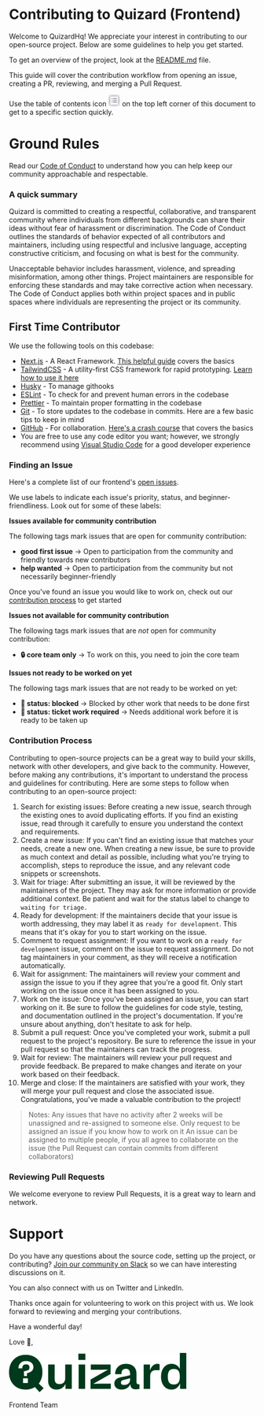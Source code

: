 # Contributing to Quizard (Frontend)

<!-- Add a thank you message for new/existing contributors -->

Welcome to QuizardHq! We appreciate your interest in contributing to our open-source project. Below are some guidelines to help you get started.

To get an overview of the project, look at the [README.md](README.md) file.

This guide will cover the contribution workflow from opening an issue, creating a PR, reviewing, and merging a Pull Request.

Use the table of contents icon <img src="public/assets/table-of-contents.png" width="24" height="24" /> on the top left corner of this document to get to a specific section quickly.

<!-- ## Getting Started
1. Fork the repository to your own GitHub account.
2. Clone the repository to your local machine.
3. Install any necessary dependencies for the project.
4. Create a new branch for your changes. -->

# Ground Rules

Read our [Code of Conduct](CODE_OF_CONDUCT.md) to understand how you can help keep our community approachable and respectable.

### A quick summary

<!-- a quick summary of the Code of Conduct -->

Quizard is committed to creating a respectful, collaborative, and transparent community where individuals from different backgrounds can share their ideas without fear of harassment or discrimination. The Code of Conduct outlines the standards of behavior expected of all contributors and maintainers, including using respectful and inclusive language, accepting constructive criticism, and focusing on what is best for the community.

Unacceptable behavior includes harassment, violence, and spreading misinformation, among other things. Project maintainers are responsible for enforcing these standards and may take corrective action when necessary. The Code of Conduct applies both within project spaces and in public spaces where individuals are representing the project or its community.

## First Time Contributor

<!-- Helpful links and things the contributor should know about contributing to the project: Like our stack (Next.js, TailwindCSS, Git, GitHub etc.), helpful links on setting up and working with each tool in the stack -->

We use the following tools on this codebase:

- [Next.js](https://nextjs.org/) - A React Framework. [This helpful guide](https://www.youtube.com/playlist?list=PLC3y8-rFHvwgC9mj0qv972IO5DmD-H0ZH) covers the basics
- [TailwindCSS](https://tailwindcss.com/) - A utility-first CSS framework for rapid prototyping. [Learn how to use it here](https://www.youtube.com/watch?v=pfaSUYaSgRo)
- [Husky](https://typicode.github.io/husky/) - To manage githooks
- [ESLint](https://eslint.org/) - To check for and prevent human errors in the codebase
- [Prettier](https://prettier.io/) - To maintain proper formatting in the codebase
- [Git](https://git-scm.com/) - To store updates to the codebase in commits. Here are a few basic tips to keep in mind
- [GitHub](https://github.com/) - For collaboration. [Here's a crash course](https://www.youtube.com/watch?v=8Dd7KRpKeaE) that covers the basics
- You are free to use any code editor you want; however, we strongly recommend using [Visual Studio Code](https://code.visualstudio.com/) for a good developer experience

<!-- ## Getting Started -->

<!-- Add an introduction here -->

### Finding an Issue

<!-- A concise guide to finding an issue on the repo -->
<!-- Here, you can talk about the different labels on the project and what they mean. I think you should also add that if the contributor finds a new issue, they should comment on it and get approval first -->

Here's a complete list of our frontend's [open issues](https://github.com/quizardhq/frontend/issues).

We use labels to indicate each issue's priority, status, and beginner-friendliness. Look out for some of these labels:

**Issues available for community contribution**

The following tags mark issues that are open for community contribution:

- **good first issue** -> Open to participation from the community and friendly towards new contributors
- **help wanted** -> Open to participation from the community but not necessarily beginner-friendly

Once you've found an issue you would like to work on, check out our [contribution process](#contribution-process) to get started

**Issues not available for community contribution**

The following tags mark issues that are _not_ open for community contribution:

- **🔒 core team only** -> To work on this, you need to join the core team

**Issues not ready to be worked on yet**

The following tags mark issues that are not ready to be worked on yet:

- **🚧 status: blocked** -> Blocked by other work that needs to be done first
- **🧹 status: ticket work required** -> Needs additional work before it is ready to be taken up

### Contribution Process

Contributing to open-source projects can be a great way to build your skills, network with other developers, and give back to the community. However, before making any contributions, it's important to understand the process and guidelines for contributing. Here are some steps to follow when contributing to an open-source project:

1. Search for existing issues: Before creating a new issue, search through the existing ones to avoid duplicating efforts. If you find an existing issue, read through it carefully to ensure you understand the context and requirements.
2. Create a new issue: If you can't find an existing issue that matches your needs, create a new one. When creating a new issue, be sure to provide as much context and detail as possible, including what you're trying to accomplish, steps to reproduce the issue, and any relevant code snippets or screenshots.
3. Wait for triage: After submitting an issue, it will be reviewed by the maintainers of the project. They may ask for more information or provide additional context. Be patient and wait for the status label to change to `waiting for triage.`
4. Ready for development: If the maintainers decide that your issue is worth addressing, they may label it as `ready for development`. This means that it's okay for you to start working on the issue.
5. Comment to request assignment: If you want to work on a `ready for development` issue, comment on the issue to request assignment. Do not tag maintainers in your comment, as they will receive a notification automatically.
6. Wait for assignment: The maintainers will review your comment and assign the issue to you if they agree that you're a good fit. Only start working on the issue once it has been assigned to you.
7. Work on the issue: Once you've been assigned an issue, you can start working on it. Be sure to follow the guidelines for code style, testing, and documentation outlined in the project's documentation. If you're unsure about anything, don't hesitate to ask for help.
8. Submit a pull request: Once you've completed your work, submit a pull request to the project's repository. Be sure to reference the issue in your pull request so that the maintainers can track the progress.
9. Wait for review: The maintainers will review your pull request and provide feedback. Be prepared to make changes and iterate on your work based on their feedback.
10. Merge and close: If the maintainers are satisfied with your work, they will merge your pull request and close the associated issue. Congratulations, you've made a valuable contribution to the project!

> Notes: Any issues that have no activity after 2 weeks will be unassigned and re-assigned to someone else. Only request to be assigned an issue if you know how to work on it
> An issue can be assigned to multiple people, if you all agree to collaborate on the issue (the Pull Request can contain commits from different collaborators)

<!-- How to get started with contributing once you find an issue -->

<!-- commenting on an issue and getting it assigned to you -->
<!-- forking and cloning the repo -->
<!-- creating a separate branch for each feature and making changes as required using a mobile-first approach -->
<!-- sending a pull request -->

<!-- **Picking an issue to work on** -->

<!-- Comment on the issue and get it assigned to you first -->

<!-- **Forking and cloning the repo** -->

<!-- Click the fork icon at the top right corner of the project and fork the repo -->
<!-- In your fork, click the code button, and copy the git URL to clone to your local PC. See how to clone here -->

<!-- **Working on your chosen issue in a separate branch** -->

<!-- Create a branch with feat/refactor/bugfix/docs... following these concise branching guidelines -->

<!-- **Sending a pull request** -->

<!-- Send a pull request from your branch to the repo's staging branch -->

<!-- ### Proposing a New Issue -->

<!-- Didn't find an issue? How to raise a new one -->

<!-- If you discover any bugs or possible improvements while going through the project, **check the list of open issues first** to see if someone else has already proposed it.

You can **only** file a bug report or suggest a new feature **if no open issues exist addressing it**.

**How to file a bug report**

**How to suggest a new feature** -->

### Reviewing Pull Requests

We welcome everyone to review Pull Requests, it is a great way to learn and network.

# Support

Do you have any questions about the source code, setting up the project, or contributing? [Join our community on Slack](https://join.slack.com/t/quizardhq/shared_invite/zt-1r9mceq39-jiXnF2o6P7foWawNODsPsQ) so we can have interesting discussions on it.

You can also connect with us on Twitter and LinkedIn.

<!-- Add link to Slack Workspace here, and other means to get in touch with members of the core team, like Twitter and LinkedIn -->

Thanks once again for volunteering to work on this project with us. We look forward to reviewing and merging your contributions.

Have a wonderful day!

Love 💚,

![Quizard Logo](components/assets/logo/logo-full.svg)

Frontend Team
